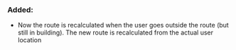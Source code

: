 
### Added:
* Now the route is recalculated when the user goes outside the route (but still in building). The new route is 
recalculated from the actual user location
